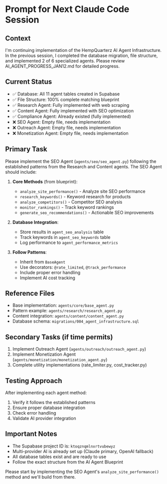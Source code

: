 # Prompt for Next Claude Code Session

## Context
I'm continuing implementation of the HempQuarterz AI Agent Infrastructure. In the previous session, I completed the database migration, file structure, and implemented 2 of 6 specialized agents. Please review AI_AGENT_PROGRESS_JAN12.md for detailed progress.

## Current Status
- ✅ Database: All 11 agent tables created in Supabase
- ✅ File Structure: 100% complete matching blueprint
- ✅ Research Agent: Fully implemented with web scraping
- ✅ Content Agent: Fully implemented with SEO optimization
- ✅ Compliance Agent: Already existed (fully implemented)
- ❌ SEO Agent: Empty file, needs implementation
- ❌ Outreach Agent: Empty file, needs implementation  
- ❌ Monetization Agent: Empty file, needs implementation

## Primary Task
Please implement the SEO Agent (`agents/seo/seo_agent.py`) following the established patterns from the Research and Content agents. The SEO Agent should include:

1. **Core Methods** (from blueprint):
   - `analyze_site_performance()` - Analyze site SEO performance
   - `research_keywords()` - Keyword research for products
   - `analyze_competitors()` - Competitor SEO analysis
   - `monitor_rankings()` - Track keyword rankings
   - `generate_seo_recommendations()` - Actionable SEO improvements

2. **Database Integration**:
   - Store results in `agent_seo_analysis` table
   - Track keywords in `agent_seo_keywords` table
   - Log performance to `agent_performance_metrics`

3. **Follow Patterns**:
   - Inherit from `BaseAgent` 
   - Use decorators: `@rate_limited`, `@track_performance`
   - Include proper error handling
   - Implement AI cost tracking

## Reference Files
- Base implementation: `agents/core/base_agent.py`
- Pattern example: `agents/research/research_agent.py`
- Content integration: `agents/content/content_agent.py`
- Database schema: `migrations/004_agent_infrastructure.sql`

## Secondary Tasks (if time permits)
1. Implement Outreach Agent (`agents/outreach/outreach_agent.py`)
2. Implement Monetization Agent (`agents/monetization/monetization_agent.py`)
3. Complete utility implementations (rate_limiter.py, cost_tracker.py)

## Testing Approach
After implementing each agent method:
1. Verify it follows the established patterns
2. Ensure proper database integration
3. Check error handling
4. Validate AI provider integration

## Important Notes
- The Supabase project ID is: `ktoqznqmlnxrtvubewyz`
- Multi-provider AI is already set up (Claude primary, OpenAI fallback)
- All database tables exist and are ready to use
- Follow the exact structure from the AI Agent Blueprint

Please start by implementing the SEO Agent's `analyze_site_performance()` method and we'll build from there.